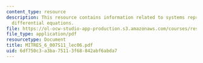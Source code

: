 ```yaml
---
content_type: resource
description: This resource contains information related to systems represented by
  differential equations.
file: https://ol-ocw-studio-app-production.s3.amazonaws.com/courses/res-6-007-signals-and-systems-spring-2011/6df750c3a3ba75113f68842abf6abda7_MITRES_6_007S11_lec06.pdf
file_type: application/pdf
resourcetype: Document
title: MITRES_6_007S11_lec06.pdf
uid: 6df750c3-a3ba-7511-3f68-842abf6abda7
---
```

